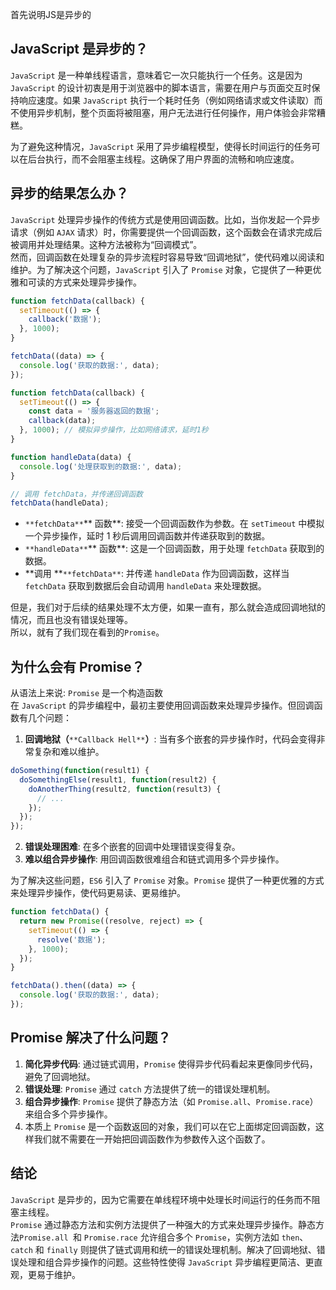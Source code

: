 首先说明JS是异步的
<a name="WPGbS"></a>
## JavaScript 是异步的？

`JavaScript` 是一种单线程语言，意味着它一次只能执行一个任务。这是因为 `JavaScript` 的设计初衷是用于浏览器中的脚本语言，需要在用户与页面交互时保持响应速度。如果 `JavaScript` 执行一个耗时任务（例如网络请求或文件读取）而不使用异步机制，整个页面将被阻塞，用户无法进行任何操作，用户体验会非常糟糕。

为了避免这种情况，`JavaScript` 采用了异步编程模型，使得长时间运行的任务可以在后台执行，而不会阻塞主线程。这确保了用户界面的流畅和响应速度。

<a name="hBlF3"></a>
## 异步的结果怎么办？

`JavaScript` 处理异步操作的传统方式是使用回调函数。比如，当你发起一个异步请求（例如 `AJAX` 请求）时，你需要提供一个回调函数，这个函数会在请求完成后被调用并处理结果。这种方法被称为“回调模式”。<br />然而，回调函数在处理复杂的异步流程时容易导致“回调地狱”，使代码难以阅读和维护。为了解决这个问题，`JavaScript` 引入了 `Promise` 对象，它提供了一种更优雅和可读的方式来处理异步操作。

```javascript
function fetchData(callback) {
  setTimeout(() => {
    callback('数据');
  }, 1000);
}

fetchData((data) => {
  console.log('获取的数据:', data);
});

```
```javascript
function fetchData(callback) {
  setTimeout(() => {
    const data = '服务器返回的数据';
    callback(data);
  }, 1000); // 模拟异步操作，比如网络请求，延时1秒
}

function handleData(data) {
  console.log('处理获取到的数据:', data);
}

// 调用 fetchData，并传递回调函数
fetchData(handleData);

```

- `**fetchData**`** 函数**: 接受一个回调函数作为参数。在 `setTimeout` 中模拟一个异步操作，延时 1 秒后调用回调函数并传递获取到的数据。
- `**handleData**`** 函数**: 这是一个回调函数，用于处理 `fetchData` 获取到的数据。
- **调用 **`**fetchData**`: 并传递 `handleData` 作为回调函数，这样当 `fetchData` 获取到数据后会自动调用 `handleData` 来处理数据。

但是，我们对于后续的结果处理不太方便，如果一直有，那么就会造成回调地狱的情况，而且也没有错误处理等。<br />所以，就有了我们现在看到的`Promise`。


<a name="Yc6iq"></a>
## 为什么会有 Promise？

从语法上来说: `Promise` 是一个构造函数<br />在 `JavaScript` 的异步编程中，最初主要使用回调函数来处理异步操作。但回调函数有几个问题：

1.  **回调地狱（**`**Callback Hell**`**）**: 当有多个嵌套的异步操作时，代码会变得非常复杂和难以维护。 
```javascript
doSomething(function(result1) {
  doSomethingElse(result1, function(result2) {
    doAnotherThing(result2, function(result3) {
      // ...
    });
  });
});
```
 

2.  **错误处理困难**: 在多个嵌套的回调中处理错误变得复杂。 
3.  **难以组合异步操作**: 用回调函数很难组合和链式调用多个异步操作。 

为了解决这些问题，`ES6` 引入了 `Promise` 对象。`Promise` 提供了一种更优雅的方式来处理异步操作，使代码更易读、更易维护。

```javascript
function fetchData() {
  return new Promise((resolve, reject) => {
    setTimeout(() => {
      resolve('数据');
    }, 1000);
  });
}

fetchData().then((data) => {
  console.log('获取的数据:', data);
});

```

<a name="nBQGl"></a>
## Promise 解决了什么问题？

1. **简化异步代码**: 通过链式调用，`Promise` 使得异步代码看起来更像同步代码，避免了回调地狱。
2. **错误处理**: `Promise` 通过 `catch` 方法提供了统一的错误处理机制。
3. **组合异步操作**: `Promise` 提供了静态方法（如 `Promise.all`、`Promise.race`）来组合多个异步操作。
4. 本质上 `Promise` 是一个函数返回的对象，我们可以在它上面绑定回调函数，这样我们就不需要在一开始把回调函数作为参数传入这个函数了。


<a name="X21LR"></a>
## 结论

`JavaScript` 是异步的，因为它需要在单线程环境中处理长时间运行的任务而不阻塞主线程。<br />`Promise` 通过静态方法和实例方法提供了一种强大的方式来处理异步操作。静态方法`Promise.all `和 `Promise.race` 允许组合多个 `Promise`，实例方法如 `then`、`catch` 和 `finally` 则提供了链式调用和统一的错误处理机制。解决了回调地狱、错误处理和组合异步操作的问题。这些特性使得 `JavaScript` 异步编程更简洁、更直观，更易于维护。  
